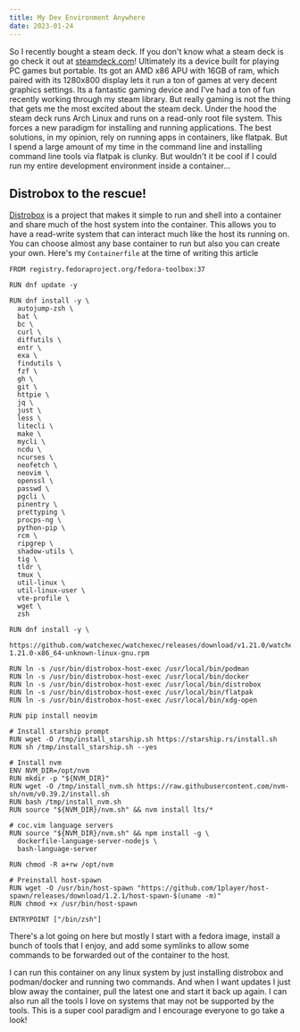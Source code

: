 ```yaml
---
title: My Dev Environment Anywhere
date: 2023-01-24
---
```


So I recently bought a steam deck. If you don't know what a steam deck is go
check it out at [steamdeck.com](https://steamdeck.com)! Ultimately its a device
built for playing PC games but portable. Its got an AMD x86 APU with 16GB of
ram, which paired with its 1280x800 display lets it run a ton of games at very
decent graphics settings. Its a fantastic gaming device and I've had a ton of
fun recently working through my steam library. But really gaming is not the
thing that gets me the most excited about the steam deck. Under the hood the
steam deck runs Arch Linux and runs on a read-only root file system. This forces
a new paradigm for installing and running applications. The best solutions, in
my opinion, rely on running apps in containers, like flatpak. But I spend a
large amount of my time in the command line and installing command line tools
via flatpak is clunky. But wouldn't it be cool if I could run my entire
development environment inside a container...

## Distrobox to the rescue!

[Distrobox](https://distrobox.privatedns.org/) is a project that makes it simple to run and shell into a container
and share much of the host system into the container. This allows you to have a
read-write system that can interact much like the host its running on. You can
choose almost any base container to run but also you can create your own. Here's
my `Containerfile` at the time of writing this article

```
FROM registry.fedoraproject.org/fedora-toolbox:37

RUN dnf update -y

RUN dnf install -y \
  autojump-zsh \
  bat \
  bc \
  curl \
  diffutils \
  entr \
  exa \
  findutils \
  fzf \
  gh \
  git \
  httpie \
  jq \
  just \
  less \
  litecli \
  make \
  mycli \
  ncdu \
  ncurses \
  neofetch \
  neovim \
  openssl \
  passwd \
  pgcli \
  pinentry \
  prettyping \
  procps-ng \
  python-pip \
  rcm \
  ripgrep \
  shadow-utils \
  tig \
  tldr \
  tmux \
  util-linux \
  util-linux-user \
  vte-profile \
  wget \
  zsh

RUN dnf install -y \
  https://github.com/watchexec/watchexec/releases/download/v1.21.0/watchexec-1.21.0-x86_64-unknown-linux-gnu.rpm

RUN ln -s /usr/bin/distrobox-host-exec /usr/local/bin/podman
RUN ln -s /usr/bin/distrobox-host-exec /usr/local/bin/docker
RUN ln -s /usr/bin/distrobox-host-exec /usr/local/bin/distrobox
RUN ln -s /usr/bin/distrobox-host-exec /usr/local/bin/flatpak
RUN ln -s /usr/bin/distrobox-host-exec /usr/local/bin/xdg-open

RUN pip install neovim

# Install starship prompt
RUN wget -O /tmp/install_starship.sh https://starship.rs/install.sh
RUN sh /tmp/install_starship.sh --yes

# Install nvm
ENV NVM_DIR=/opt/nvm
RUN mkdir -p "${NVM_DIR}"
RUN wget -O /tmp/install_nvm.sh https://raw.githubusercontent.com/nvm-sh/nvm/v0.39.2/install.sh
RUN bash /tmp/install_nvm.sh
RUN source "${NVM_DIR}/nvm.sh" && nvm install lts/*

# coc.vim language servers
RUN source "${NVM_DIR}/nvm.sh" && npm install -g \
  dockerfile-language-server-nodejs \
  bash-language-server

RUN chmod -R a+rw /opt/nvm

# Preinstall host-spawn
RUN wget -O /usr/bin/host-spawn "https://github.com/1player/host-spawn/releases/download/1.2.1/host-spawn-$(uname -m)"
RUN chmod +x /usr/bin/host-spawn

ENTRYPOINT ["/bin/zsh"]
```

There's a lot going on here but mostly I start with a fedora image, install a
bunch of tools that I enjoy, and add some symlinks to allow some commands to be
forwarded out of the container to the host.

I can run this container on any linux system by just installing distrobox and
podman/docker and running two commands. And when I want updates I just blow away
the container, pull the latest one and start it back up again. I can also run
all the tools I love on systems that may not be supported by the tools. This is
a super cool paradigm and I encourage everyone to go take a look!
